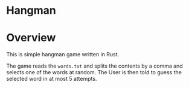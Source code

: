 # Hangman

# Overview

This is simple hangman game written in Rust.

The game reads the `words.txt` and splits the contents by a comma and selects one of the words at random. The User is then told to guess the selected word in at most 5 attempts.